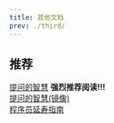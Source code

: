 ```yaml
---
title: 其他文档
prev: ./third/
---
```


 ## 推荐
 
  [提问的智慧](https://github.com/ryanhanwu/How-To-Ask-Questions-The-Smart-Way/blob/main/README-zh_CN.md) <b>强烈推荐阅读!!!</b>  
  [提问的智慧(镜像)](/docs/third/how_to_ark_smartly.md)  
  [程序员延寿指南](https://github.com/geekan/HowToLiveLonger)